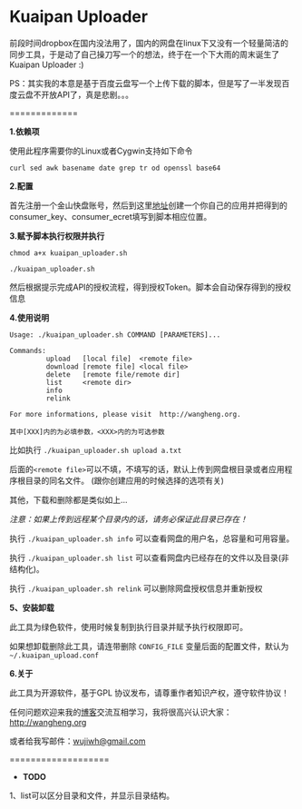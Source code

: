 # Kuaipan Uploader

前段时间dropbox在国内没法用了，国内的网盘在linux下又没有一个轻量简洁的同步工具，于是动了自己操刀写一个的想法，终于在一个下大雨的周末诞生了Kuaipan Uploader :)

PS：其实我的本意是基于百度云盘写一个上传下载的脚本，但是写了一半发现百度云盘不开放API了，真是悲剧。。。

=============

**1.依赖项**

使用此程序需要你的Linux或者Cygwin支持如下命令

`curl sed awk basename date grep tr od openssl base64`



**2.配置**

首先注册一个金山快盘账号，然后到这里[地址](http://www.kuaipan.cn/developers)创建一个你自己的应用并把得到的
consumer_key、consumer_ecret填写到脚本相应位置。


**3.赋予脚本执行权限并执行**

`chmod a+x kuaipan_uploader.sh`

`./kuaipan_uploader.sh`

然后根据提示完成API的授权流程，得到授权Token。脚本会自动保存得到的授权信息



**4.使用说明**


	Usage: ./kuaipan_uploader.sh COMMAND [PARAMETERS]...

	Commands:
	         upload   [local file]  <remote file>
	         download [remote file] <local file>
	         delete   [remote file/remote dir]
	         list     <remote dir>
	         info
	         relink

	For more informations, please visit  http://wangheng.org.


`其中[XXX]内的为必填参数，<XXX>内的为可选参数`

比如执行 `./kuaipan_uploader.sh upload a.txt`

后面的`<remote file>`可以不填，不填写的话，默认上传到网盘根目录或者应用程序根目录的同名文件。
(跟你创建应用的时候选择的选项有关)

其他，下载和删除都是类似如上...

*注意：如果上传到远程某个目录内的话，请务必保证此目录已存在！*

执行 `./kuaipan_uploader.sh info` 可以查看网盘的用户名，总容量和可用容量。

执行 `./kuaipan_uploader.sh list` 可以查看网盘内已经存在的文件以及目录(非结构化)。

执行 `./kuaipan_uploader.sh relink` 可以删除网盘授权信息并重新授权


**5、安装卸载**

此工具为绿色软件，使用时候复制到执行目录并赋予执行权限即可。

如果想卸载删除此工具，请连带删除 `CONFIG_FILE` 变量后面的配置文件，默认为 `~/.kuaipan_upload.conf`


**6.关于**

此工具为开源软件，基于GPL 协议发布，请尊重作者知识产权，遵守软件协议！

任何问题欢迎来我的[博客](http://wangheng.org)交流互相学习，我将很高兴认识大家：http://wangheng.org

或者给我写邮件：wujiwh@gmail.com 


===================
- **TODO**

1、list可以区分目录和文件，并显示目录结构。
